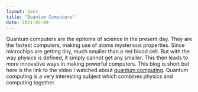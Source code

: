 ```yaml
---
layout: post
title: "Quantum Computers"
date: 2021-05-09
---
```

Quantum computers are the epitome of science in the present day. They are the fastest computers, making use of atoms mysterious properties. Since microchips are getting tiny, much smaller than a red blood cell. But with the way physics is defined, it simply cannot get any smaller. This then leads to more innovative ways in making powerful computers. 
This blog is short but here is the link to the video I watched about [quantum computing](https://www.youtube.com/watch?v=JhHMJCUmq28). Quantum computing is a very interesting subject which combines physics and computing together.